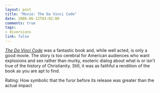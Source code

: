 ```yaml
--- 
layout: post
title: "Movie: The Da Vinci Code"
date: 2006-06-12T03:02:00
comments: true
tags:
- diversions
link: false
---
```

_<a href="http://imdb.com/title/tt0382625/" title="The Da Vinci Code">The Da Vinci Code</a>_ was a fantastic book and, while well acted, is only a good movie. The story is too cerebral for American audiences who want explosions and sex rather than murky, esoteric dialog about what is or isn't true of the history of Christianity. Still, it was as faithful a rendition of the book as you are apt to find.

Rating: How symbolic that the furor before its release was greater than the actual impact
